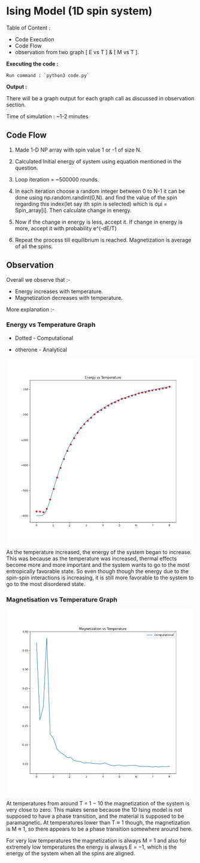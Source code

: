 # Ising Model (1D spin system)

Table of Content :

* Code Execution
* Code Flow
* observation from two graph [ E vs T ] & [ M vs T ].



**Executing the code :**

    Run command : `python3 code.py`

**Output :**

There will be a graph output for each graph call as discussed in observation section.

Time of simulation : ~1-2 minutes

## Code Flow

1. Made 1-D NP array with spin value 1 or -1 of size N.

2. Calculated Initial energy of system using equation mentioned in the question.

3. Loop iteration = ~500000 rounds.

4. In each iteration choose a random integer between 0 to N-1 it can be done using np.random.randint(0,N). and find the value of the spin regarding this index(let say ith spin is selected) which is σμi = Spin_array[i]. Then calculate change in energy.

5. Now if the change in energy is less, accept it. If change in energy is more, accept it with probability e^(-dE/T)


6. Repeat the process till equilibrium is reached. Magnetization is average of all the spins.


## Observation 

Overall we observe that :-

* Energy increases with temperature.
* Magnetization decreases with temperature.

More explanation :-

### Energy vs Temperature Graph

* Dotted - Computational

* otherone - Analytical

![Energy vs Temperature](./E-T.png)

As the temperature increased, the energy of the system began to increase. This was because as the temperature was increased, thermal effects become more and more important and the system wants to go to the most 
entropically favorable state. So even though though the energy due to the spin-spin interactions is increasing, it is still more favorable to the system to go to the most disordered state.

### Magnetisation vs Temperature Graph

![Magnetisation vs Temperature](./M-T.png)

At temperatures from around T = 1 − 10 the magnetization of the system is very close to zero. This makes sense because the 1D Ising model is not supposed to have a phase transition, and the material is supposed to be paramagnetic. At temperatures lower than T ≈ 1 though, the magnetization is M ≈ 1, so there appears to be a phase transition somewhere around
here.

For very low temperatures the magnetization is always M = 1 and also for extremely low temperatures the energy is always E = −1, which is the energy of the system when all the spins are aligned.